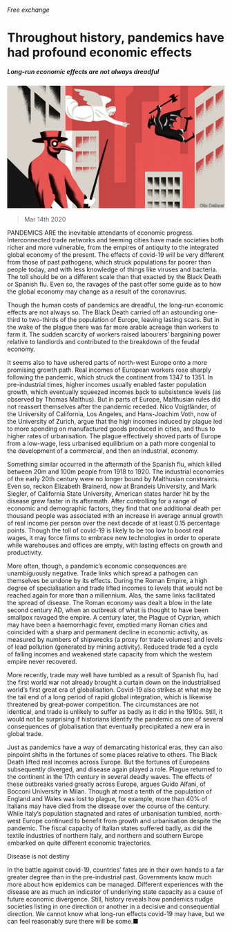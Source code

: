 ###### Free exchange

# Throughout history, pandemics have had profound economic effects 

##### Long-run economic effects are not always dreadful 

![image](images/20200314_FND000_0.jpg) 

> Mar 14th 2020 

PANDEMICS ARE the inevitable attendants of economic progress. Interconnected trade networks and teeming cities have made societies both richer and more vulnerable, from the empires of antiquity to the integrated global economy of the present. The effects of covid-19 will be very different from those of past pathogens, which struck populations far poorer than people today, and with less knowledge of things like viruses and bacteria. The toll should be on a different scale than that exacted by the Black Death or Spanish flu. Even so, the ravages of the past offer some guide as to how the global economy may change as a result of the coronavirus.

Though the human costs of pandemics are dreadful, the long-run economic effects are not always so. The Black Death carried off an astounding one-third to two-thirds of the population of Europe, leaving lasting scars. But in the wake of the plague there was far more arable acreage than workers to farm it. The sudden scarcity of workers raised labourers’ bargaining power relative to landlords and contributed to the breakdown of the feudal economy.


It seems also to have ushered parts of north-west Europe onto a more promising growth path. Real incomes of European workers rose sharply following the pandemic, which struck the continent from 1347 to 1351. In pre-industrial times, higher incomes usually enabled faster population growth, which eventually squeezed incomes back to subsistence levels (as observed by Thomas Malthus). But in parts of Europe, Malthusian rules did not reassert themselves after the pandemic receded. Nico Voigtländer, of the University of California, Los Angeles, and Hans-Joachim Voth, now of the University of Zurich, argue that the high incomes induced by plague led to more spending on manufactured goods produced in cities, and thus to higher rates of urbanisation. The plague effectively shoved parts of Europe from a low-wage, less urbanised equilibrium on a path more congenial to the development of a commercial, and then an industrial, economy.

Something similar occurred in the aftermath of the Spanish flu, which killed between 20m and 100m people from 1918 to 1920. The industrial economies of the early 20th century were no longer bound by Malthusian constraints. Even so, reckon Elizabeth Brainerd, now at Brandeis University, and Mark Siegler, of California State University, American states harder hit by the disease grew faster in its aftermath. After controlling for a range of economic and demographic factors, they find that one additional death per thousand people was associated with an increase in average annual growth of real income per person over the next decade of at least 0.15 percentage points. Though the toll of covid-19 is likely to be too low to boost real wages, it may force firms to embrace new technologies in order to operate while warehouses and offices are empty, with lasting effects on growth and productivity.

More often, though, a pandemic’s economic consequences are unambiguously negative. Trade links which spread a pathogen can themselves be undone by its effects. During the Roman Empire, a high degree of specialisation and trade lifted incomes to levels that would not be reached again for more than a millennium. Alas, the same links facilitated the spread of disease. The Roman economy was dealt a blow in the late second century AD, when an outbreak of what is thought to have been smallpox ravaged the empire. A century later, the Plague of Cyprian, which may have been a haemorrhagic fever, emptied many Roman cities and coincided with a sharp and permanent decline in economic activity, as measured by numbers of shipwrecks (a proxy for trade volumes) and levels of lead pollution (generated by mining activity). Reduced trade fed a cycle of falling incomes and weakened state capacity from which the western empire never recovered.

More recently, trade may well have tumbled as a result of Spanish flu, had the first world war not already brought a curtain down on the industrialised world’s first great era of globalisation. Covid-19 also strikes at what may be the tail end of a long period of rapid global integration, which is likewise threatened by great-power competition. The circumstances are not identical, and trade is unlikely to suffer as badly as it did in the 1910s. Still, it would not be surprising if historians identify the pandemic as one of several consequences of globalisation that eventually precipitated a new era in global trade.

Just as pandemics have a way of demarcating historical eras, they can also pinpoint shifts in the fortunes of some places relative to others. The Black Death lifted real incomes across Europe. But the fortunes of Europeans subsequently diverged, and disease again played a role. Plague returned to the continent in the 17th century in several deadly waves. The effects of these outbreaks varied greatly across Europe, argues Guido Alfani, of Bocconi University in Milan. Though at most a tenth of the population of England and Wales was lost to plague, for example, more than 40% of Italians may have died from the disease over the course of the century. While Italy’s population stagnated and rates of urbanisation tumbled, north-west Europe continued to benefit from growth and urbanisation despite the pandemic. The fiscal capacity of Italian states suffered badly, as did the textile industries of northern Italy, and northern and southern Europe embarked on quite different economic trajectories.

Disease is not destiny

In the battle against covid-19, countries’ fates are in their own hands to a far greater degree than in the pre-industrial past. Governments know much more about how epidemics can be managed. Different experiences with the disease are as much an indicator of underlying state capacity as a cause of future economic divergence. Still, history reveals how pandemics nudge societies listing in one direction or another in a decisive and consequential direction. We cannot know what long-run effects covid-19 may have, but we can feel reasonably sure there will be some.■

